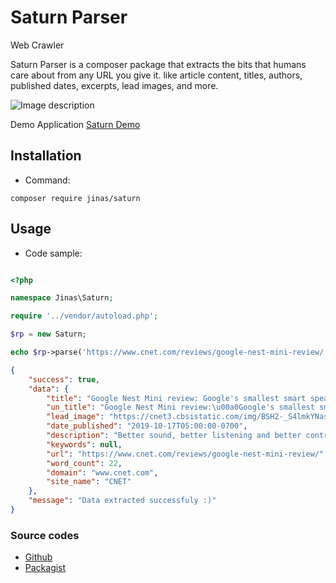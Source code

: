# Saturn Parser
Web Crawler

Saturn Parser is a composer package that extracts the bits that humans care about from any URL you give it.
like article content, titles, authors, published dates, excerpts, lead images, and more.

![Image description](https://jinas.me/images/saturnparser-01.jpg)

Demo Application [Saturn Demo](http://saturn.jinas.me/)

## Installation

- Command:

```bash/shell
composer require jinas/saturn
```

## Usage

- Code sample:

```php

<?php

namespace Jinas\Saturn;

require '../vendor/autoload.php';

$rp = new Saturn;

echo $rp->parse('https://www.cnet.com/reviews/google-nest-mini-review/');

```

```json
{
    "success": true,
    "data": {
        "title": "Google Nest Mini review: Google's smallest smart speaker keeps getting better - CNET",
        "un_title": "Google Nest Mini review:\u00a0Google's smallest smart speaker keeps getting better",
        "lead_image": "https://cnet3.cbsistatic.com/img/BSH2-_S4lmkYNase8GgaOJvCkaY=/2019/10/09/c07227f1-9255-48db-8bee-1a4851ee5fcf/google-home-nest-mini-1529.jpg",
        "date_published": "2019-10-17T05:00:00-0700",
        "description": "Better sound, better listening and better controls pack a punch in Google's pint-size smart speaker. Oh, and it comes in blue now.",
        "keywords": null,
        "url": "https://www.cnet.com/reviews/google-nest-mini-review/",
        "word_count": 22,
        "domain": "www.cnet.com",
        "site_name": "CNET"
    },
    "message": "Data extracted successfuly :)"
}

```

### Source codes

- [Github](https://github.com/jinas123/saturn)
- [Packagist](https://packagist.org/packages/jinas/saturn)
